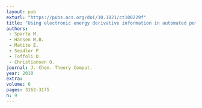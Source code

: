 ```yaml
---
layout: pub
exturl: "https://pubs.acs.org/doi/10.1021/ct100229f"
title: "Using electronic energy derivative information in automated potential energy surface construction for vibrational calculations"
authors:
 - Sparta M.
 - Hansen M.B.
 - Matito E.
 - Seidler P.
 - Toffoli D.
 - Christiansen O.
journal: J. Chem. Theory Comput.
year: 2010
extra: 
volume: 6
pages: 3162-3175
n: 9
---
```

